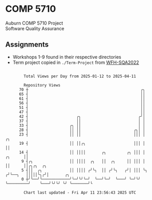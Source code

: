# COMP 5710
Auburn COMP 5710 Project  
Software Quality Assurance

## Assignments
- Workshops 1-9 found in their respective directories
- Term project copied in `./Term-Project` from [WFH-SQA2022](https://github.com/wumphlett/WFH-SQA2022-AUBURN)

```

        Total Views per Day from 2025-01-12 to 2025-04-11

        Repository Views
      70 ┼                                                 ╭╮
      65 ┤                                                 ││
      61 ┤                                                 ││
      56 ┤                                                 ││
      51 ┤                                                 ││
      47 ┤                                                 ││
      42 ┤                     ╭╮                         ╭╯│
      37 ┤                     ││                         │ │
      33 ┤                  ╭╮ ││                         │ │
      28 ┤                  ││ ││                       ╭╮│ │
      23 ┤                  ││ ││                       │││ │                   ╭╮
      19 ┤                  ││ ││╭╮                     │││ │                   ││
      14 ┤                  ││ ││││       ╭╮         ╭╮ │││ │           ╭╮      ││
       9 ┤╭╮                ││ ││││  ╭╮   ││  ╭╮     ││ │││ │           ││      ││╭╮╭╮  ╭╮
       5 ┤││  ╭╮            ││ ││││ ╭╯╰╮  ││ ╭╯╰╮   ╭╯│ │││ ╰╮         ╭╯╰──╮   │││││╰╮╭╯│       ╭╮
       0 ┼╯╰──╯╰────────────╯╰─╯╰╯╰─╯  ╰──╯╰─╯  ╰───╯ ╰─╯╰╯  ╰─────────╯    ╰───╯╰╯╰╯ ╰╯ ╰───────╯╰

        Chart last updated - Fri Apr 11 23:56:43 2025 UTC
        
```
